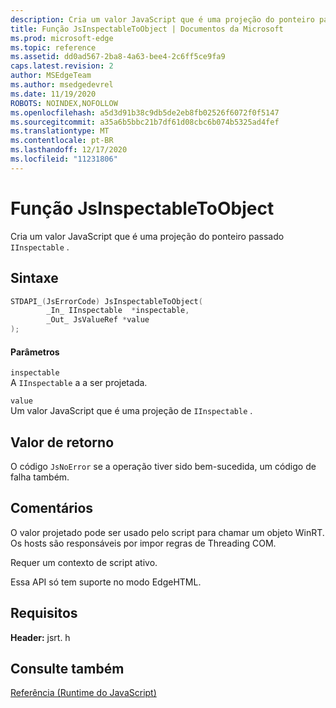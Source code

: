 ```yaml
---
description: Cria um valor JavaScript que é uma projeção do ponteiro passado `IInspectable` .
title: Função JsInspectableToObject | Documentos da Microsoft
ms.prod: microsoft-edge
ms.topic: reference
ms.assetid: dd0ad567-2ba8-4a63-bee4-2c6ff5ce9fa9
caps.latest.revision: 2
author: MSEdgeTeam
ms.author: msedgedevrel
ms.date: 11/19/2020
ROBOTS: NOINDEX,NOFOLLOW
ms.openlocfilehash: a5d3d91b38c9db5de2eb8fb02526f6072f0f5147
ms.sourcegitcommit: a35a6b5bbc21b7df61d08cbc6b074b5325ad4fef
ms.translationtype: MT
ms.contentlocale: pt-BR
ms.lasthandoff: 12/17/2020
ms.locfileid: "11231806"
---
```

# Função JsInspectableToObject

Cria um valor JavaScript que é uma projeção do ponteiro passado `IInspectable` .  
  
## Sintaxe  
  
```cpp  
STDAPI_(JsErrorCode) JsInspectableToObject(  
        _In_ IInspectable  *inspectable,  
        _Out_ JsValueRef *value  
);  
```  
  
#### Parâmetros  
 `inspectable`  
 A `IInspectable` a a ser projetada.  
  
 `value`  
 Um valor JavaScript que é uma projeção de `IInspectable` .  
  
## Valor de retorno  
 O código `JsNoError` se a operação tiver sido bem-sucedida, um código de falha também.  
  
## Comentários  
 O valor projetado pode ser usado pelo script para chamar um objeto WinRT. Os hosts são responsáveis por impor regras de Threading COM.  
  
 Requer um contexto de script ativo.  
  
 Essa API só tem suporte no modo EdgeHTML.  
  
## Requisitos  
 **Header:** jsrt. h  
  
## Consulte também  
 [Referência (Runtime do JavaScript)](../chakra-hosting/reference-javascript-runtime.md)
